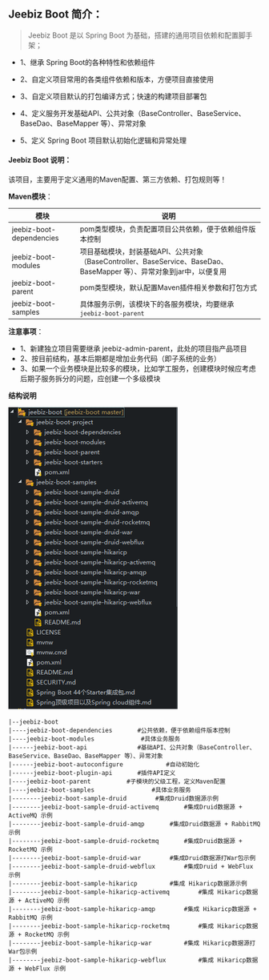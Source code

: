 ## Jeebiz Boot 简介：

> Jeebiz Boot 是以 Spring Boot 为基础，搭建的通用项目依赖和配置脚手架；

- 1、继承 Spring Boot的各种特性和依赖组件

- 2、自定义项目常用的各类组件依赖和版本，方便项目直接使用

- 3、自定义项目默认的打包编译方式；快速的构建项目部署包

- 4、定义服务开发基础API、公共对象（BaseController、BaseService、BaseDao、BaseMapper 等）、异常对象

- 5、定义 Spring Boot 项目默认初始化逻辑和异常处理

#### Jeebiz Boot 说明：

该项目，主要用于定义通用的Maven配置、第三方依赖、打包规则等！

**Maven模块**：

| 模块  | 说明  |
| ------------ | ------------ |
| jeebiz-boot-dependencies | pom类型模块，负责配置项目公共依赖，便于依赖组件版本控制  |
| jeebiz-boot-modules  |  项目基础模块，封装基础API、公共对象（BaseController、BaseService、BaseDao、BaseMapper 等）、异常对象到jar中，以便复用 |
| jeebiz-boot-parent  | pom类型模块，默认配置Maven插件相关参数和打包方式 |
| jeebiz-boot-samples  |  具体服务示例，该模块下的各服务模块，均要继承 `jeebiz-boot-parent` |


**注意事项**：

- 1、新建独立项目需要继承 jeebiz-admin-parent，此处的项目指产品项目
- 2、按目前结构，基本后期都是增加业务代码（即子系统的业务）
- 3、如果一个业务模块是比较多的模块，比如学工服务，创建模块时候应考虑后期子服务拆分的问题，应创建一个多级模块

**结构说明**

![](https://github.com/Jeebiz/jeebiz-boot/blob/master/jeebiz-boot.png)

```
|--jeebiz-boot
|----jeebiz-boot-dependencies		#公共依赖，便于依赖组件版本控制
|----jeebiz-boot-modules			 #具体业务服务
|------jeebiz-boot-api				#基础API、公共对象（BaseController、BaseService、BaseDao、BaseMapper 等）、异常对象
|------jeebiz-boot-autoconfigure			#自动初始化
|------jeebiz-boot-plugin-api		#插件API定义
|----jeebiz-boot-parent			 #子模块的父级工程，定义Maven配置
|----jeebiz-boot-samples				#具体业务服务
|--------jeebiz-boot-sample-druid		 #集成Druid数据源示例
|--------jeebiz-boot-sample-druid-activemq		 #集成Druid数据源 + ActiveMQ 示例
|--------jeebiz-boot-sample-druid-amqp		 #集成Druid数据源 + RabbitMQ 示例
|--------jeebiz-boot-sample-druid-rocketmq		 #集成Druid数据源 + RocketMQ 示例
|--------jeebiz-boot-sample-druid-war		 #集成Druid数据源打War包示例
|--------jeebiz-boot-sample-druid-webflux		 #集成Druid + WebFlux 示例
|--------jeebiz-boot-sample-hikaricp		 #集成 Hikaricp数据源示例
|--------jeebiz-boot-sample-hikaricp-activemq		 #集成 Hikaricp数据源 + ActiveMQ 示例
|--------jeebiz-boot-sample-hikaricp-amqp		 #集成 Hikaricp数据源 + RabbitMQ 示例
|--------jeebiz-boot-sample-hikaricp-rocketmq		 #集成 Hikaricp数据源 + RocketMQ 示例
|--------jeebiz-boot-sample-hikaricp-war		 #集成 Hikaricp数据源打War包示例
|--------jeebiz-boot-sample-hikaricp-webflux		 #集成 Hikaricp数据源 + WebFlux 示例
```